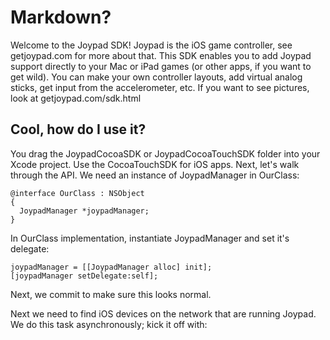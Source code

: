 Markdown? 
=========

Welcome to the Joypad SDK!  Joypad is the iOS game controller, see getjoypad.com for more about that.
This SDK enables you to add Joypad support directly to your Mac or iPad games (or other apps, if you want to get wild).
You can make your own controller layouts, add virtual analog sticks, get input from the accelerometer, etc.  If you want 
to see pictures, look at getjoypad.com/sdk.html

Cool, how do I use it?
----------

You drag the JoypadCocoaSDK or JoypadCocoaTouchSDK folder into your Xcode project.  Use the CocoaTouchSDK for iOS apps.
Next, let's walk through the API.  We need an instance of JoypadManager in OurClass:

    @interface OurClass : NSObject
    {
      JoypadManager *joypadManager;
    }

In OurClass implementation, instantiate JoypadManager and set it's delegate:

    joypadManager = [[JoypadManager alloc] init];
    [joypadManager setDelegate:self];


Next, we commit to make sure this looks normal.

Next we need to find iOS devices on the network that are running Joypad.  We do this task asynchronously;
kick it off with: 



